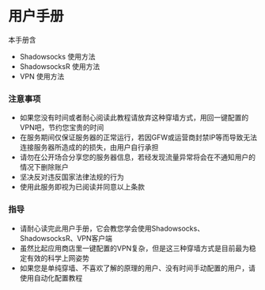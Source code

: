 # 用户手册

本手册含

* Shadowsocks 使用方法
* ShadowsocksR 使用方法
* VPN 使用方法

### 注意事项

* 如果您没有时间或者耐心阅读此教程请放弃这种穿墙方式，用回一键配置的VPN吧，节约您宝贵的时间
* 在服务期间仅保证服务器的正常运行，若因GFW或运营商封禁IP等而导致无法连接服务器所造成的的损失，由用户自行承担
* 请勿在公开场合分享您的服务器信息，若经发现流量异常将会在不通知用户的情况下删除账户
* 坚决反对违反国家法律法规的行为
* 使用此服务即视为已阅读并同意以上条款

### 指导

* 请耐心读完此用户手册，它会教您学会使用Shadowsocks、ShadowsocksR、VPN客户端
* 虽然比起应用商店里一键配置的VPN复杂，但是这三种穿墙方式是目前最为稳定有效的科学上网姿势
* 如果您是单纯穿墙、不喜欢了解的原理的用户、没有时间手动配置的用户，请使用自动化配置教程



